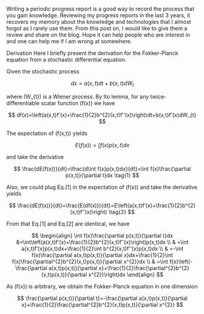 Writing a periodic progress report is a good way to record the process that you gain knowledge. Reviewing my progress reports in the last 3 years, it recovers my memory about the knowledge and technologies that I almost forgot as I rarely use them. From this post on, I would like to give them a review and share on the blog. Hope it can help people who are interest in and one can help me if I am wrong at somewhere.

Derivation
Here I briefly present the derivation for the Fokker-Planck equation from a stochastic differential equation.

Given the stochastic process

$$
dx=a(x,t)dt+b(x,t)dW_{t}
$$

where \(W_{t}\) is a Wiener process. By Ito lemma, for any twice-differentiable scalar function \(f(x)\) we have

$$
df(x)=\left(a(x,t)f’(x)+\frac{1}{2}b^{2}(x,t)f’’(x)\right)dt+b(x,t)f’(x)dW_{t}
$$

The expectation of \(f(x,t)\) yields

$$
E(f(x))=\int f(x)p(x,t)dx
$$

and take the derivative

$$
\frac{dE(f(x))}{dt}=\frac{d\int f(x)p(x,t)dx}{dt}=\int f(x)\frac{\partial p(x,t)}{\partial t}dx \tag{1}
$$

Also, we could plug Eq.[1] in the expectation of \(f(x)\) and take the derivative yields

$$
\frac{dE(f(x))}{dt}=\frac{E(df(x))}{dt}=E\left(a(x,t)f’(x)+\frac{1}{2}b^{2}(x,t)f’’(x)\right) \tag{2}
$$

From that Eq.[1] and Eq.[2] are identical, we have

$$
\begin{align}
\int f(x)\frac{\partial p(x,t)}{\partial t}dx &=\int\left(a(x,t)f’(x)+\frac{1}{2}b^{2}(x,t)f’’(x)\right)p(x,t)dx \\
& =\int a(x,t)f’(x)p(x,t)dx+\frac{1}{2}\int b^{2}(x,t)f’’(x)p(x,t)dx \\
& =-\int f(x)\frac{\partial a(x,t)p(x,t)}{\partial x}dx+\frac{1}{2}\int f(x)\frac{\partial^{2}b^{2}(x,t)p(x,t)}{\partial x^{2}}dx \\
& =\int f(x)\left(-\frac{\partial a(x,t)p(x,t)}{\partial x}+\frac{1}{2}\frac{\partial^{2}b^{2}(x,t)p(x,t)}{\partial x^{2}}\right)dx
\end{align}
$$

As \(f(x)\) is arbitrary, we obtain the Fokker-Planck equation in one dimension

$$
\frac{\partial p(x,t)}{\partial t}=-\frac{\partial a(x,t)p(x,t)}{\partial x}+\frac{1}{2}\frac{\partial^{2}b^{2}(x,t)p(x,t)}{\partial x^{2}}
$$

